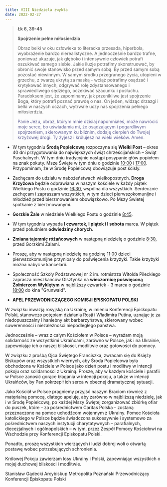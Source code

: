 ```yaml
---
title: VIII Niedziela zwykła
date: 2022-02-27
---
```


> **Łk 6, 39-45**
>
> **Spojrzenie pełne miłosierdzia**
>
> Obraz belki w oku człowieka to literacka przesada, hiperbola, wyobrażenie bardzo nierealistyczne. A jednocześnie bardzo trafne, ponieważ ukazuje, jak głęboko i intensywnie człowiek potrafi oszukiwać samego siebie. Jakie iluzje potrafimy skonstruować, by obronić swoje stanowisko przed samym sobą. By przed samym sobą pozostać niewinnym. W samym środku przegranego życia, utopieni w grzechu, z twarzą ukrytą za maską - wciąż potrafimy osądzać i krytykować innych, odgrywać rolę zdystansowanego i sprawiedliwego sędziego, oczekiwać szacunku i posłuchu. Paradoksem jest, że zapominamy, jak przenikliwe jest spojrzenie Boga, który potrafi poznać prawdę o nas. On jeden, widząc drzazgi i belki w naszych oczach, wytrwale uczy nas spojrzenia pełnego miłosierdzia.
>
> <span style="color: #666699;"> Panie Jezu, obraz, którym mnie dzisiaj napomniałeś, może nawrócić moje serce, bo uświadamia mi, że osądzającym i pogardliwym spojrzeniem, skierowanym ku bliźnim, dodaję cierpień do Twojej krzyżowej drogi. Ty żyjesz i królujesz na wieki wieków. Amen.
> &nbsp;

- W tym tygodniu **Środą Popielcową** rozpoczyna się **Wielki Post** – okres 40 dni przygotowania do największych świąt chrześcijańskich – Świąt Paschalnych. W tym dniu tradycyjnie nastąpi posypanie głów popiołem na znak pokuty. Msze Święte w tym dniu o godzinie <u>10:00</u> i <u>17:00</u>. Przypominam, że w Środę Popielcową obowiązuje post ścisły.
- Zachęcam do udziału w nabożeństwach wielkopostnych. **Droga Krzyżowa** będzie odprawiana w naszym kościele w każdy piątek Wielkiego Postu o godzinie <u>16:30</u>, wspólna dla wszystkich. Serdecznie zachęcam i zapraszam wszystkich, w tym dzieci pierwszokomunijne i młodzież przed bierzmowaniem obowiązkowo. Po Mszy Świetej spotkanie z bierzmowanymi.
- **Gorzkie Żale** w niedziele Wielkiego Postu o godzinie <u>8:45</u>.
- W tym tygodniu wypada **I czwartek, I piątek i I sobota** marca. W piątek przed południem **odwiedziny chorych**.
- **Zmiana tajemnic różańcowych** w następną niedzielę o godzinie <u>8:30</u>, przed Gorzkimi Żalami.
- Proszę, aby w następną niedzielę na godzinę <u>11:00</u> dzieci pierwszokomunijne przyniosły do poświęcenia krzyżyki. Takie krzyżyki można nabyć w kancelarii.
- Społeczność Szkoły Podstawowej nr 2 im. rotmistrza Witolda Pileckiego zaprasza mieszkańców Olsztynka na **wieczornicę poświęconą Żołnierzom Wyklętym** w najbliższy czwartek - 3 marca o godzinie <u>18:00</u> do kina "Grunwald".

- **APEL PRZEWODNICZĄCEGO KOMISJI EPISKOPATU POLSKI**

W związku inwazją rosyjską na Ukrainę, w imieniu Konferencji Episkopatu Polski, stanowczo potępiam działania Rosji i Władimira Putina, uznając je za niedopuszczalny i haniebny akt barbarzyństwa, skierowany wobec suwerenności i niezależności niepodległego państwa.

Jednocześnie – wraz z całym Kościołem w Polsce – wyrażam moją solidarność ze wszystkimi Ukraińcami, zarówno w Polsce, jak i na Ukrainie, zapewniając ich o naszej bliskości, modlitwie oraz gotowości do pomocy.

W związku z prośbą Ojca Świętego Franciszka, zwracam się do Księży Biskupów oraz wszystkich wiernych, aby Środa Popielcowa była obchodzona w Kościele w Polsce jako dzień postu i modlitwy w intencji pokoju oraz solidarności z Ukrainą. Proszę, aby w każdym kościele i parafii w Polsce zanosić gorące błagania w intencji pokoju, a także w intencji Ukraińców, by Pan pokrzepił ich serca w obecnej dramatycznej sytuacji.

Jako Kościół w Polsce pragniemy przyjść naszym Braciom również z materialną pomocą, dlatego apeluję, aby zarówno w najbliższą niedzielę, jak i w Środę Popielcową, po każdej Mszy Świętej zorganizować zbiórkę ofiar do puszek, które – za pośrednictwem Caritas Polska – zostaną przeznaczone na pomoc uchodźcom wojennym z Ukrainy. Pomoc Kościoła katolickiego w Polsce będzie świadczona sukcesywnie i systemowo za pośrednictwem naszych instytucji charytatywnych – parafialnych, diecezjalnych i ogólnopolskich – w tym, przez Zespół Pomocy Kościołowi na Wschodzie przy Konferencji Episkopatu Polski.

Ponadto, proszę wszystkich wierzących i ludzi dobrej woli o otwartą postawę wobec potrzebujących schronienia.

Królowej Pokoju zawierzam losy Ukrainy i Polski, zapewniając wszystkich o mojej duchowej bliskości i modlitwie.

Stanisław Gądecki
Arcybiskup Metropolita Poznański
Przewodniczący Konferencji Episkopatu Polski
